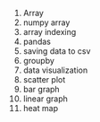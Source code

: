 1. Array
2. numpy array
3. array indexing
4. pandas
5. saving data to csv
6. groupby
7. data visualization
8. scatter plot
9. bar graph
10. linear graph
11. heat map